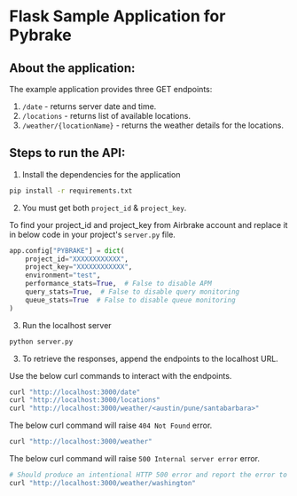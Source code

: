 # Flask Sample Application for Pybrake

## About the application:

The example application provides three GET endpoints:

1. `/date` - returns server date and time. 
2. `/locations` - returns list of available locations. 
3. `/weather/{locationName}` - returns the weather details for the locations.

## Steps to run the API:

1. Install the dependencies for the application

```bash
pip install -r requirements.txt
```
2. You must get both `project_id` & `project_key`.

To find your project_id and project_key from Airbrake account and replace it in below code in your project's `server.py` file.

```python
app.config["PYBRAKE"] = dict(
    project_id="XXXXXXXXXXXX",
    project_key="XXXXXXXXXXXX",
    environment="test",
    performance_stats=True,  # False to disable APM
    query_stats=True,  # False to disable query monitoring
    queue_stats=True  # False to disable queue monitoring
)
```

3. Run the localhost server

```bash
python server.py
```

3. To retrieve the responses, append the endpoints to the localhost URL.

Use the below curl commands to interact with the endpoints.

```bash
curl "http://localhost:3000/date" 
curl "http://localhost:3000/locations"
curl "http://localhost:3000/weather/<austin/pune/santabarbara>"
```

The below curl command will raise `404 Not Found` error.

```bash
curl "http://localhost:3000/weather"
```

The below curl command will raise `500 Internal server error` error.



```bash
# Should produce an intentional HTTP 500 error and report the error to Airbrake (since `washington` is in the supported cities list but there is no data for `washington`, an `if` condition is bypassed and the `data` variable is used but not initialized)
curl "http://localhost:3000/weather/washington"
```
